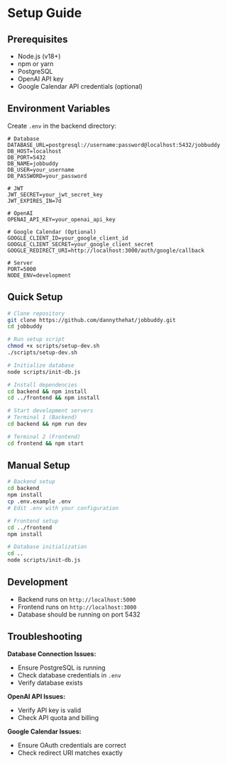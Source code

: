 # Setup Guide

## Prerequisites

- Node.js (v18+)
- npm or yarn
- PostgreSQL
- OpenAI API key
- Google Calendar API credentials (optional)

## Environment Variables

Create `.env` in the backend directory:

```env
# Database
DATABASE_URL=postgresql://username:password@localhost:5432/jobbuddy
DB_HOST=localhost
DB_PORT=5432
DB_NAME=jobbuddy
DB_USER=your_username
DB_PASSWORD=your_password

# JWT
JWT_SECRET=your_jwt_secret_key
JWT_EXPIRES_IN=7d

# OpenAI
OPENAI_API_KEY=your_openai_api_key

# Google Calendar (Optional)
GOOGLE_CLIENT_ID=your_google_client_id
GOOGLE_CLIENT_SECRET=your_google_client_secret
GOOGLE_REDIRECT_URI=http://localhost:3000/auth/google/callback

# Server
PORT=5000
NODE_ENV=development
```

## Quick Setup

```bash
# Clone repository
git clone https://github.com/dannythehat/jobbuddy.git
cd jobbuddy

# Run setup script
chmod +x scripts/setup-dev.sh
./scripts/setup-dev.sh

# Initialize database
node scripts/init-db.js

# Install dependencies
cd backend && npm install
cd ../frontend && npm install

# Start development servers
# Terminal 1 (Backend)
cd backend && npm run dev

# Terminal 2 (Frontend)
cd frontend && npm start
```

## Manual Setup

```bash
# Backend setup
cd backend
npm install
cp .env.example .env
# Edit .env with your configuration

# Frontend setup
cd ../frontend
npm install

# Database initialization
cd ..
node scripts/init-db.js
```

## Development

- Backend runs on `http://localhost:5000`
- Frontend runs on `http://localhost:3000`
- Database should be running on port 5432

## Troubleshooting

**Database Connection Issues:**
- Ensure PostgreSQL is running
- Check database credentials in `.env`
- Verify database exists

**OpenAI API Issues:**
- Verify API key is valid
- Check API quota and billing

**Google Calendar Issues:**
- Ensure OAuth credentials are correct
- Check redirect URI matches exactly